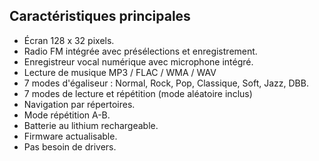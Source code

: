 ## Caractéristiques principales

-	Écran 128 x 32 pixels.
-	Radio FM intégrée avec présélections et enregistrement.
-	Enregistreur vocal numérique avec microphone intégré.
-	Lecture de musique MP3 / FLAC / WMA / WAV
-	7 modes d'égaliseur : Normal, Rock, Pop, Classique, Soft, Jazz, DBB.
-	7 modes de lecture et répétition (mode aléatoire inclus)
-	Navigation par répertoires.
-	Mode répétition A-B.
-	Batterie au lithium rechargeable.
-	Firmware actualisable.
-	Pas besoin de drivers.
